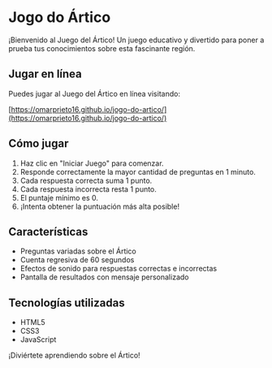 # Jogo do Ártico

¡Bienvenido al Juego del Ártico! Un juego educativo y divertido para poner a prueba tus conocimientos sobre esta fascinante región.

## Jugar en línea

Puedes jugar al Juego del Ártico en línea visitando:

[https://omarprieto16.github.io/jogo-do-artico/](https://omarprieto16.github.io/jogo-do-artico/)

## Cómo jugar

1. Haz clic en "Iniciar Juego" para comenzar.
2. Responde correctamente la mayor cantidad de preguntas en 1 minuto.
3. Cada respuesta correcta suma 1 punto.
4. Cada respuesta incorrecta resta 1 punto.
5. El puntaje mínimo es 0.
6. ¡Intenta obtener la puntuación más alta posible!

## Características

- Preguntas variadas sobre el Ártico
- Cuenta regresiva de 60 segundos
- Efectos de sonido para respuestas correctas e incorrectas
- Pantalla de resultados con mensaje personalizado

## Tecnologías utilizadas

- HTML5
- CSS3
- JavaScript

¡Diviértete aprendiendo sobre el Ártico!
